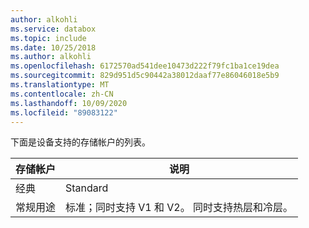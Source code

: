 ```yaml
---
author: alkohli
ms.service: databox
ms.topic: include
ms.date: 10/25/2018
ms.author: alkohli
ms.openlocfilehash: 6172570ad541dee10473d222f79fc1ba1ce19dea
ms.sourcegitcommit: 829d951d5c90442a38012daaf77e86046018e5b9
ms.translationtype: MT
ms.contentlocale: zh-CN
ms.lasthandoff: 10/09/2020
ms.locfileid: "89083122"
---
```

下面是设备支持的存储帐户的列表。

| **存储帐户** | **说明** |
| --- | --- |
| 经典 | Standard |
| 常规用途  |标准；同时支持 V1 和 V2。 同时支持热层和冷层。 |


